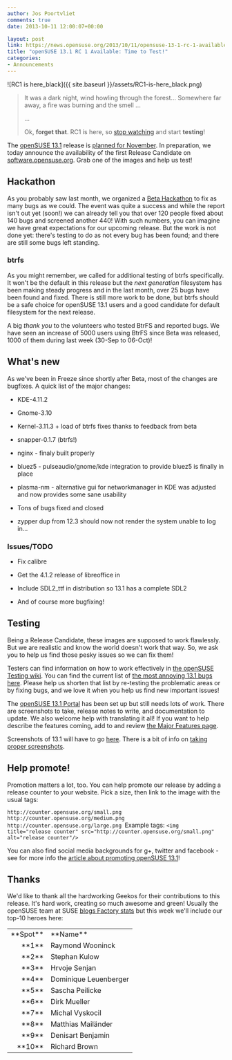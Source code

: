 ```yaml
---
author: Jos Poortvliet
comments: true
date: 2013-10-11 12:00:07+00:00

layout: post
link: https://news.opensuse.org/2013/10/11/opensuse-13-1-rc-1-available-time-to-test/
title: "openSUSE 13.1 RC 1 Available: Time to Test!"
categories:
- Announcements
---
```

![RC1 is here_black]({{ site.baseurl }}/assets/RC1-is-here_black.png)


<blockquote>It was a dark night, wind howling through the forest... Somewhere far away, a fire was burning and the smell ...

...

Ok, **forget that**. RC1 is here, so [stop watching](http://www.hbo.com/game-of-thrones) and start **testing**!</blockquote>


The [openSUSE 13.1](http://en.opensuse.org/Portal:13.1) release is [planned for November](https://en.opensuse.org/openSUSE:Roadmap). In preparation, we today announce the availability of the first Release Candidate on [software.opensuse.org](http://software.opensuse.org/developer). Grab one of the images and help us test!<!-- more -->


## Hackathon


As you probably saw last month, we organized a [Beta Hackathon](https://news.opensuse.org/2013/09/25/beta-pizza-hackaton-starting-friday/) to fix as many bugs as we could. The event was quite a success and while the report isn't out yet (soon!) we can already tell you that over 120 people fixed about 140 bugs and screened another 440! With such numbers, you can imagine we have great expectations for our upcoming release. But the work is not done yet: there's testing to do as not every bug has been found; and there are still some bugs left standing.


### btrfs


As you might remember, we called for additional testing of btrfs specifically. It won't be the default in this release but the _next generation_ filesystem has been making steady progress and in the last month, over 25 bugs have been found and fixed. There is still more work to be done, but btrfs should be a safe choice for openSUSE 13.1 users and a good candidate for default filesystem for the next release.

A big _thank you_ to the volunteers who tested BtrFS and reported bugs. We have seen an increase of 5000 users using BtrFS since Beta was released, 1000 of them during last week (30-Sep to 06-Oct)!


## What's new


As we've been in Freeze since shortly after Beta, most of the changes are bugfixes. A quick list of the major changes:



	
  * KDE-4.11.2

	
  * Gnome-3.10

	
  * Kernel-3.11.3 + load of btrfs fixes thanks to feedback from beta

	
  * snapper-0.1.7 (btrfs!)

	
  * nginx - finaly built properly

	
  * bluez5 - pulseaudio/gnome/kde integration to provide bluez5 is finally in place

	
  * plasma-nm - alternative gui for networkmanager in KDE was adjusted and now provides some sane usability

	
  * Tons of bugs fixed and closed

	
  * zypper dup from 12.3 should now not render the system unable to log in...




### Issues/TODO





	
  * Fix calibre

	
  * Get the 4.1.2 release of libreoffice in

	
  * Include SDL2_ttf in distribution so 13.1 has a complete SDL2

	
  * And of course more bugfixing!




## Testing


Being a Release Candidate, these images are supposed to work flawlessly. But we are realistic and know the world doesn't work that way. So, we ask you to help us find those pesky issues so we can fix them!

Testers can find information on how to work effectively in [the openSUSE Testing wiki](http://en.opensuse.org/openSUSE:Testing). You can find the current list of [the most annoying 13.1 bugs here](http://en.opensuse.org/openSUSE:Most_annoying_bugs_13.1_dev). Please help us shorten that list by re-testing the problematic areas or by fixing bugs, and we love it when you help us find new important issues!

The [openSUSE 13.1 Portal](https://en.opensuse.org/Portal:12.3) has been set up but still needs lots of work. There are screenshots to take, release notes to write, and documentation to update. We also welcome help with translating it all! If you want to help describe the features coming, add to and review [the Major Features page](https://en.opensuse.org/openSUSE:Major_features).

Screenshots of 13.1 will have to go [here](http://en.opensuse.org/Screenshots_13.1). There is a bit of info on [taking proper screenshots](https://en.opensuse.org/openSUSE:Product_highlights_writing#The_Final_Polish).


## Help promote!


Promotion matters a lot, too. You can help promote our release by adding a release counter to your website. Pick a size, then link to the image with the usual tags:

`http://counter.opensuse.org/small.png
http://counter.opensuse.org/medium.png
http://counter.opensuse.org/large.png
`Example tags:
`<img title="release counter" src="http://counter.opensuse.org/small.png" alt="release counter"/>`

You can also find social media backgrounds for g+, twitter and facebook - see for more info the [article about promoting openSUSE 13.1](https://news.opensuse.org/2013/10/07/help-promote-opensuse-13-1/)!


## Thanks


We'd like to thank all the hardworking Geekos for their contributions to this release. It's hard work, creating so much awesome and green! Usually the openSUSE team at SUSE [blogs Factory stats](https://lizards.opensuse.org/author/calumma/) but this week we'll include our top-10 heroes here:
<table cellspacing="0" border="0" > 
<tbody >
<tr >

<td align="LEFT" height="16" >**Spot**
</td>

<td align="LEFT" >**Name**
</td>
</tr>
<tr >

<td align="RIGHT" height="17" >**1**
</td>

<td align="LEFT" >Raymond Wooninck
</td>
</tr>
<tr >

<td align="RIGHT" height="17" >**2**
</td>

<td align="LEFT" >Stephan Kulow
</td>
</tr>
<tr >

<td align="RIGHT" height="17" >**3**
</td>

<td align="LEFT" >Hrvoje Senjan
</td>
</tr>
<tr >

<td align="RIGHT" height="17" >**4**
</td>

<td align="LEFT" >Dominique Leuenberger
</td>
</tr>
<tr >

<td align="RIGHT" height="17" >**5**
</td>

<td align="LEFT" >Sascha Peilicke
</td>
</tr>
<tr >

<td align="RIGHT" height="17" >**6**
</td>

<td align="LEFT" >Dirk Mueller
</td>
</tr>
<tr >

<td align="RIGHT" height="17" >**7**
</td>

<td align="LEFT" >Michal Vyskocil
</td>
</tr>
<tr >

<td align="RIGHT" height="17" >**8**
</td>

<td align="LEFT" >Matthias Mailänder
</td>
</tr>
<tr >

<td align="RIGHT" height="17" >**9**
</td>

<td align="LEFT" >Denisart Benjamin
</td>
</tr>
<tr >

<td align="RIGHT" height="17" >**10**
</td>

<td align="LEFT" >Richard Brown
</td>
</tr>
</tbody>
</table>		
